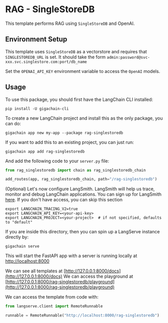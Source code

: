 # RAG - SingleStoreDB

This template performs RAG using `SingleStoreDB` and OpenAI.

## Environment Setup

This template uses `SingleStoreDB` as a vectorstore and requires that `SINGLESTOREDB_URL` is set. It should take the form `admin:password@svc-xxx.svc.singlestore.com:port/db_name`

Set the `OPENAI_API_KEY` environment variable to access the `OpenAI` models.

## Usage

To use this package, you should first have the LangChain CLI installed:

```shell
pip install -U gigachain-cli
```

To create a new LangChain project and install this as the only package, you can do:

```shell
gigachain app new my-app --package rag-singlestoredb
```

If you want to add this to an existing project, you can just run:

```shell
gigachain app add rag-singlestoredb
```

And add the following code to your `server.py` file:
```python
from rag_singlestoredb import chain as rag_singlestoredb_chain

add_routes(app, rag_singlestoredb_chain, path="/rag-singlestoredb")
```

(Optional) Let's now configure LangSmith. 
LangSmith will help us trace, monitor and debug LangChain applications. 
You can sign up for LangSmith [here](https://smith.langchain.com/). 
If you don't have access, you can skip this section


```shell
export LANGCHAIN_TRACING_V2=true
export LANGCHAIN_API_KEY=<your-api-key>
export LANGCHAIN_PROJECT=<your-project>  # if not specified, defaults to "default"
```

If you are inside this directory, then you can spin up a LangServe instance directly by:

```shell
gigachain serve
```

This will start the FastAPI app with a server is running locally at 
[http://localhost:8000](http://localhost:8000)

We can see all templates at [http://127.0.0.1:8000/docs](http://127.0.0.1:8000/docs)
We can access the playground at [http://127.0.0.1:8000/rag-singlestoredb/playground](http://127.0.0.1:8000/rag-singlestoredb/playground)  

We can access the template from code with:

```python
from langserve.client import RemoteRunnable

runnable = RemoteRunnable("http://localhost:8000/rag-singlestoredb")
```
